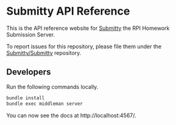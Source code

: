 # Submitty API Reference

This is the API reference website for [Submitty](http://submitty.org) the RPI Homework Submission Server.

To report issues for this repository, please file them under the [Submitty/Submitty](https://github.com/Submitty/Submitty) repository.

## Developers

Run the following commands locally.

```bash
bundle install
bundle exec middleman server
```

You can now see the docs at http://localhost:4567/.
